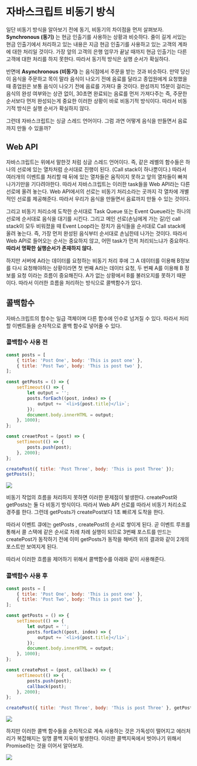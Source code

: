 # 자바스크립트 비동기 방식

일단 비동기 방식을 알아보기 전에 동기, 비동기의 차이점을 먼저 살펴보자.
**Synchronous (동기)** 는 현금 인출기를 사용하는 상황과 비슷하다.
줄이 길게 서있는 현금 인출기에서 처리하고 있는 내용은 지금 현금 인출기를 사용하고 있는 고객의 계좌에 대한
처리일 것이다. 가장 앞의 고객의 은행 업무가 끝날 때까지 현금 인출기는 다른 고객에 대한 처리를 하지 못한다. 따라서 동기적 방식은 실행 순서가 확실하다.

반면에 **Asynchronous (비동기)** 는 음식점에서 주문을 받는 것과 비슷하다. 만약 당신이 음식을 주문하고 목이 말라 음식이 나오기 전에 음료를 달라고 종업원에게 요청했을 때 종업원은 보통 음식이 나오기 전에 음료를 가져다 줄 것이다. 완성까지 15분이 걸리는 음식의 완성 여부와는 상관 없이, 30초면 완료되는 음료를 먼저 가져다주는 즉, 주문한 순서보다 먼저 완성되는게 중요한 이러한 상황이 바로 비동기적 방식이다. 따라서 비동기적 방식은 실행 순서가 확실하지 않다.

그런데 자바스크립트는 싱글 스레드 언어이다. 그럼 과연 어떻게 음식을 만들면서 음료까지 만들 수 있을까?

## Web API

자바스크립트는 위에서 말한것 처럼 싱글 스레드 언어이다. 즉, 같은 레벨의 함수들은 하나의 선로에 있는 열차처럼 순서대로 진행이 된다. (Call stack이 하나뿐이다.) 따라서 여러개의 이벤트를 처리할 때 뒤에 있는 열차들은 움직이지 못하고 앞의 열차들이 빠져나가기만을 기다려야한다. 따라서 자바스크립트는 이러한 task들을 Web API라는 다른 선로에 올려 놓는다.
Web API에서의 선로는 비동기 처리소라는 곳까지 각 열차에 개별적인 선로를 제공해준다.
따라서 우리가 음식을 만들면서 음료까지 만들 수 있는 것이다.

그리고 비동기 처리소에 도착한 순서대로 Task Queue 또는 Event Queue라는 하나의 선로에 순서대로 음식을 대기를 시킨다. 그리고 메인 선로(손님에게 가는 길)인 call stack이 모두 비워졌을 때 Event Loop라는 장치가 음식들을 순서대로 Call stack에 올려 놓는다. 즉, 가장 먼저 완성된 음식부터 순서대로 손님한테 나가는 것이다. 따라서 Web API로 들어오는 순서는 중요하지 않고, 어떤 task가 먼저 처리되느냐가 중요하다. **따라서 명확한 실행순서가 존재하지 않다.**

하지만 서버에 A라는 데이터를 요청하는 비동기 처리 후에 그 A 데이터를 이용해 B정보를 다시 요청해야하는 상황이라면 첫 번째 A라는 데이터 요청, 두 번째 A를 이용해 B 정보를 요청 이라는 흐름이 중요해진다. A가 없는 상황에서 B를 불러오지를 못하기 때문이다. 따라서 이러한 흐름을 처리하는 방식으로 콜백함수가 있다.

## 콜백함수

자바스크립트의 함수는 일급 객체이며 다른 함수에 인수로 넘겨질 수 있다. 따라서 처리할 이벤트들을 순차적으로 콜백 함수로 넣어줄 수 있다.

### 콜백함수 사용 전

```js
const posts = [
	{ title: 'Post One', body: 'This is post one' },
	{ title: 'Post Two', body: 'This is post two' },
];

const getPosts = () => {
	setTimeout(() => {
		let output = '';
		posts.forEach((post, index) => {
			output += `<li>${post.title}</li>`;
		});
		document.body.innerHTML = output;
	}, 1000);
};

const creaetPost = (post) => {
	setTimeout(() => {
		posts.push(post);
	}, 2000);
};

createPost({ title: 'Post Three', body: 'This is post Three' });
getPosts();
```

![](https://images.velog.io/images/kdo0129/post/652ffbdd-102b-43b2-a0da-b95f9258c100/image.png)

비동기 작업의 흐름을 처리하지 못하면 이러한 문제점이 발생한다. createPost와 getPosts는 둘 다 비동기 방식이다. 따라서 Web API 선로를 따라서 비동기 처리소로 경주를 한다. 그런데 getPosts가 createPost보다 1초 빠르게 도착을 한다.

따라서 이벤트 큐에는 getPosts , createPost의 순서로 쌓이게 된다. 곧 이벤트 루프를 통해서 콜 스택에 같은 순서로 차례 차례 실행이 되므로 3번째 포스트를 만드는 createPost가 동작하기 전에 이미 getPosts가 동작을 해버려 위의 결과와 같이 2개의 포스트만 보여지게 된다.

따라서 이러한 흐름을 제어하기 위해서 콜백함수를 아래와 같이 사용해준다.

### 콜백함수 사용 후

```js
const posts = [
	{ title: 'Post One', body: 'This is post one' },
	{ title: 'Post Two', body: 'This is post two' },
];

const getPosts = () => {
	setTimeout(() => {
		let output = '';
		posts.forEach((post, index) => {
			output += `<li>${post.title}</li>`;
		});
		document.body.innerHTML = output;
	}, 1000);
};

const createPost = (post, callback) => {
	setTimeout(() => {
		posts.push(post);
		callback(post);
	}, 2000);
};

createPost({ title: 'Post Three', body: 'This is post Three' }, getPosts);
```

![](https://images.velog.io/images/kdo0129/post/df089882-4ec0-48cd-8837-7e4c9de944b2/image.png)

하지만 이러한 콜백 함수들을 순차적으로 계속 사용하는 것은 가독성이 떨어지고 에러처리가 복잡해지는 일명 콜백 지옥이 발생한다. 이러한 콜백지옥에서 벗어나기 위해서 Promise라는 것을 이어서 알아보자.

![](https://images.velog.io/images/kdo0129/post/4993cb16-ca27-4462-9618-81d74bf24e38/image.png)
